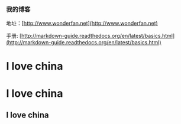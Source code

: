 ### 我的博客

地址：[http://www.wonderfan.net](http://www.wonderfan.net)

手册: [http://markdown-guide.readthedocs.org/en/latest/basics.html](http://markdown-guide.readthedocs.org/en/latest/basics.html)




# I love china

I love china
============

I love china
------------

